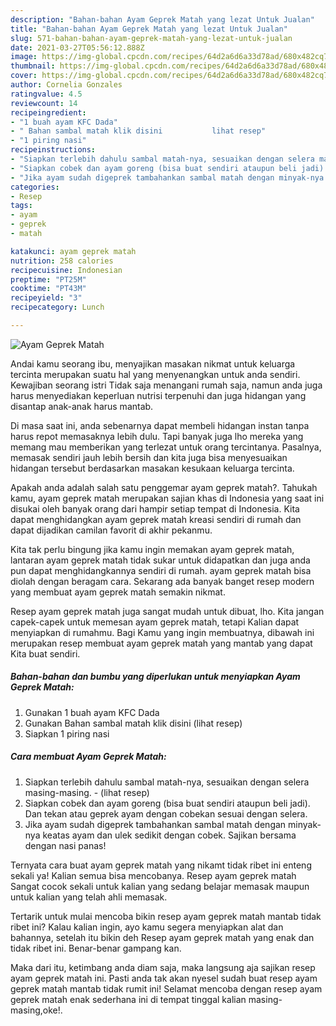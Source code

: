 ```yaml
---
description: "Bahan-bahan Ayam Geprek Matah yang lezat Untuk Jualan"
title: "Bahan-bahan Ayam Geprek Matah yang lezat Untuk Jualan"
slug: 571-bahan-bahan-ayam-geprek-matah-yang-lezat-untuk-jualan
date: 2021-03-27T05:56:12.888Z
image: https://img-global.cpcdn.com/recipes/64d2a6d6a33d78ad/680x482cq70/ayam-geprek-matah-foto-resep-utama.jpg
thumbnail: https://img-global.cpcdn.com/recipes/64d2a6d6a33d78ad/680x482cq70/ayam-geprek-matah-foto-resep-utama.jpg
cover: https://img-global.cpcdn.com/recipes/64d2a6d6a33d78ad/680x482cq70/ayam-geprek-matah-foto-resep-utama.jpg
author: Cornelia Gonzales
ratingvalue: 4.5
reviewcount: 14
recipeingredient:
- "1 buah ayam KFC Dada"
- " Bahan sambal matah klik disini           lihat resep"
- "1 piring nasi"
recipeinstructions:
- "Siapkan terlebih dahulu sambal matah-nya, sesuaikan dengan selera masing-masing.           (lihat resep)"
- "Siapkan cobek dan ayam goreng (bisa buat sendiri ataupun beli jadi). Dan tekan atau geprek ayam dengan cobekan sesuai dengan selera."
- "Jika ayam sudah digeprek tambahankan sambal matah dengan minyak-nya keatas ayam dan ulek sedikit dengan cobek. Sajikan bersama dengan nasi panas!"
categories:
- Resep
tags:
- ayam
- geprek
- matah

katakunci: ayam geprek matah 
nutrition: 258 calories
recipecuisine: Indonesian
preptime: "PT25M"
cooktime: "PT43M"
recipeyield: "3"
recipecategory: Lunch

---
```



![Ayam Geprek Matah](https://img-global.cpcdn.com/recipes/64d2a6d6a33d78ad/680x482cq70/ayam-geprek-matah-foto-resep-utama.jpg)

Andai kamu seorang ibu, menyajikan masakan nikmat untuk keluarga tercinta merupakan suatu hal yang menyenangkan untuk anda sendiri. Kewajiban seorang istri Tidak saja menangani rumah saja, namun anda juga harus menyediakan keperluan nutrisi terpenuhi dan juga hidangan yang disantap anak-anak harus mantab.

Di masa  saat ini, anda sebenarnya dapat membeli hidangan instan tanpa harus repot memasaknya lebih dulu. Tapi banyak juga lho mereka yang memang mau memberikan yang terlezat untuk orang tercintanya. Pasalnya, memasak sendiri jauh lebih bersih dan kita juga bisa menyesuaikan hidangan tersebut berdasarkan masakan kesukaan keluarga tercinta. 



Apakah anda adalah salah satu penggemar ayam geprek matah?. Tahukah kamu, ayam geprek matah merupakan sajian khas di Indonesia yang saat ini disukai oleh banyak orang dari hampir setiap tempat di Indonesia. Kita dapat menghidangkan ayam geprek matah kreasi sendiri di rumah dan dapat dijadikan camilan favorit di akhir pekanmu.

Kita tak perlu bingung jika kamu ingin memakan ayam geprek matah, lantaran ayam geprek matah tidak sukar untuk didapatkan dan juga anda pun dapat menghidangkannya sendiri di rumah. ayam geprek matah bisa diolah dengan beragam cara. Sekarang ada banyak banget resep modern yang membuat ayam geprek matah semakin nikmat.

Resep ayam geprek matah juga sangat mudah untuk dibuat, lho. Kita jangan capek-capek untuk memesan ayam geprek matah, tetapi Kalian dapat menyiapkan di rumahmu. Bagi Kamu yang ingin membuatnya, dibawah ini merupakan resep membuat ayam geprek matah yang mantab yang dapat Kita buat sendiri.

<!--inarticleads1-->

##### Bahan-bahan dan bumbu yang diperlukan untuk menyiapkan Ayam Geprek Matah:

1. Gunakan 1 buah ayam KFC Dada
1. Gunakan  Bahan sambal matah klik disini           (lihat resep)
1. Siapkan 1 piring nasi




<!--inarticleads2-->

##### Cara membuat Ayam Geprek Matah:

1. Siapkan terlebih dahulu sambal matah-nya, sesuaikan dengan selera masing-masing. -           (lihat resep)
1. Siapkan cobek dan ayam goreng (bisa buat sendiri ataupun beli jadi). Dan tekan atau geprek ayam dengan cobekan sesuai dengan selera.
1. Jika ayam sudah digeprek tambahankan sambal matah dengan minyak-nya keatas ayam dan ulek sedikit dengan cobek. Sajikan bersama dengan nasi panas!




Ternyata cara buat ayam geprek matah yang nikamt tidak ribet ini enteng sekali ya! Kalian semua bisa mencobanya. Resep ayam geprek matah Sangat cocok sekali untuk kalian yang sedang belajar memasak maupun untuk kalian yang telah ahli memasak.

Tertarik untuk mulai mencoba bikin resep ayam geprek matah mantab tidak ribet ini? Kalau kalian ingin, ayo kamu segera menyiapkan alat dan bahannya, setelah itu bikin deh Resep ayam geprek matah yang enak dan tidak ribet ini. Benar-benar gampang kan. 

Maka dari itu, ketimbang anda diam saja, maka langsung aja sajikan resep ayam geprek matah ini. Pasti anda tak akan nyesel sudah buat resep ayam geprek matah mantab tidak rumit ini! Selamat mencoba dengan resep ayam geprek matah enak sederhana ini di tempat tinggal kalian masing-masing,oke!.

